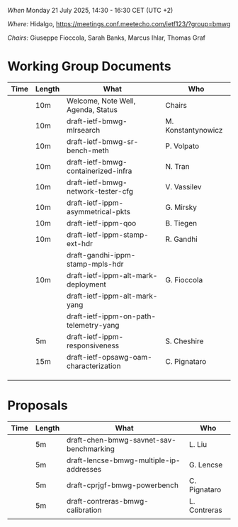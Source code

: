 *When*   Monday 21 July 2025, 14:30 - 16:30 CET (UTC +2)

*Where:*  Hidalgo, https://meetings.conf.meetecho.com/ietf123/?group=bmwg

*Chairs:* Giuseppe Fioccola, Sarah Banks, Marcus Ihlar, Thomas Graf

# Working Group Documents

| Time    | Length | What                                        | Who          |
|---------|--------|---------------------------------------------|--------------|
|         | 10m    | Welcome, Note Well, Agenda, Status          | Chairs       |
|         | 10m    | draft-ietf-bmwg-mlrsearch                   | M. Konstantynowicz |
|         | 10m    | draft-ietf-bmwg-sr-bench-meth               | P. Volpato   |
|         | 10m    | draft-ietf-bmwg-containerized-infra         | N. Tran      |
|         | 10m    | draft-ietf-bmwg-network-tester-cfg          | V. Vassilev  |
|         | 10m    | draft-ietf-ippm-asymmetrical-pkts           | G. Mirsky    |
|         | 10m    | draft-ietf-ippm-qoo                         | B. Tiegen    |
|         | 10m    | draft-ietf-ippm-stamp-ext-hdr               | R. Gandhi    |
|         |        | draft-gandhi-ippm-stamp-mpls-hdr            |              |
|         | 10m    | draft-ietf-ippm-alt-mark-deployment         | G. Fioccola  |
|         |        | draft-ietf-ippm-alt-mark-yang               |              |
|         |        | draft-ietf-ippm-on-path-telemetry-yang      |              |
|         | 5m     | draft-ietf-ippm-responsiveness              | S. Cheshire  |
|         | 15m    | draft-ietf-opsawg-oam-characterization      | C. Pignataro |
|         |        |                                             |              |
|         |        |                                             |              |
|         |        |                                             |              |

# Proposals

| Time    | Length | What                                        | Who          |
|---------|--------|---------------------------------------------|--------------|
|         | 5m     | draft-chen-bmwg-savnet-sav-benchmarking     | L. Liu       |
|         | 5m     | draft-lencse-bmwg-multiple-ip-addresses     | G. Lencse    |
|         | 5m     | draft-cprjgf-bmwg-powerbench                | C. Pignataro |
|         | 5m     | draft-contreras-bmwg-calibration            | L. Contreras |
|         |        |                                             |              |
